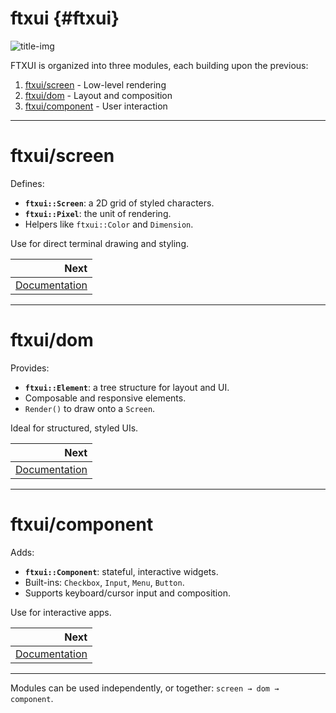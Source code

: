 # ftxui {#ftxui}

![title-img](https://nsm09.casimages.com/img/2025/05/30//2505300816063242518595251.jpg)

FTXUI is organized into three modules, each building upon the previous:

1. [ftxui/screen](#module-screen) - Low-level rendering
2. [ftxui/dom](#module-dom) - Layout and composition
3. [ftxui/component](#module-component) - User interaction

---

# ftxui/screen

Defines:

- **`ftxui::Screen`**: a 2D grid of styled characters.
- **`ftxui::Pixel`**: the unit of rendering.
- Helpers like `ftxui::Color` and `Dimension`.

Use for direct terminal drawing and styling.

<div class="section_buttons">
 
|                                  Next |
|--------------------------------------:|
| [Documentation](module-screen.html) |
 
</div>


---

# ftxui/dom

Provides:

- **`ftxui::Element`**: a tree structure for layout and UI.
- Composable and responsive elements.
- `Render()` to draw onto a `Screen`.

Ideal for structured, styled UIs.

<div class="section_buttons">

|                                  Next |
|--------------------------------------:|
| [Documentation](module-dom.html) |

</div>


---
# ftxui/component

Adds:

- **`ftxui::Component`**: stateful, interactive widgets.
- Built-ins: `Checkbox`, `Input`, `Menu`, `Button`.
- Supports keyboard/cursor input and composition.

Use for interactive apps.

<div class="section_buttons">

|                                  Next |
|--------------------------------------:|
| [Documentation](module-component.html) |

</div>

---

Modules can be used independently, or together: `screen → dom → component`.

